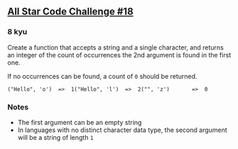 <h2><a href=https://www.codewars.com/kata/5865918c6b569962950002a1/train/ruby target="_blank">All Star Code Challenge #18</a></h2><h3>8 kyu</h3><p>Create a function that accepts a string and a single character, and returns an integer of the count of occurrences the 2nd argument is found in the first one.</p><p>If no occurrences can be found, a count of <code>0</code> should be returned.</p><pre><code class="language-js">("Hello", 'o')  =&gt;  1("Hello", 'l')  =&gt;  2("", 'z')       =&gt;  0</code></pre><h3 id="notes">Notes</h3><ul><li>The first argument can be an empty string</li><li>In languages with no distinct character data type, the second argument will be a string of length <code>1</code></li></ul>